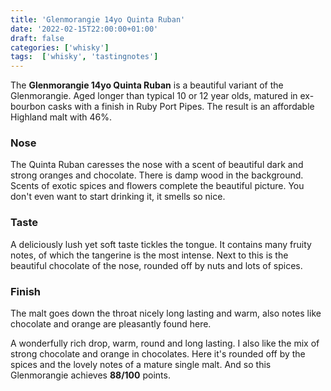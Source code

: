 ```yaml
---
title: 'Glenmorangie 14yo Quinta Ruban'
date: '2022-02-15T22:00:00+01:00'
draft: false
categories: ['whisky']
tags:  ['whisky', 'tastingnotes']
---
```


The **Glenmorangie 14yo Quinta Ruban** is a beautiful variant of the Glenmorangie. Aged longer than typical 10 or 12 year olds, matured in ex-bourbon casks with a finish in Ruby Port Pipes. The result is an affordable Highland malt with 46%.

### Nose

The Quinta Ruban caresses the nose with a scent of beautiful dark and strong oranges and chocolate. There is damp wood in the background. Scents of exotic spices and flowers complete the beautiful picture. You don't even want to start drinking it, it smells so nice.

### Taste

A deliciously lush yet soft taste tickles the tongue. It contains many fruity notes, of which the tangerine is the most intense. Next to this is the beautiful chocolate of the nose, rounded off by nuts and lots of spices.

### Finish

The malt goes down the throat nicely long lasting and warm, also notes like chocolate and orange are pleasantly found here.

A wonderfully rich drop, warm, round and long lasting. I also like the mix of strong chocolate and orange in chocolates. Here it's rounded off by the spices and the lovely notes of a mature single malt. And so this Glenmorangie achieves **88/100** points.
